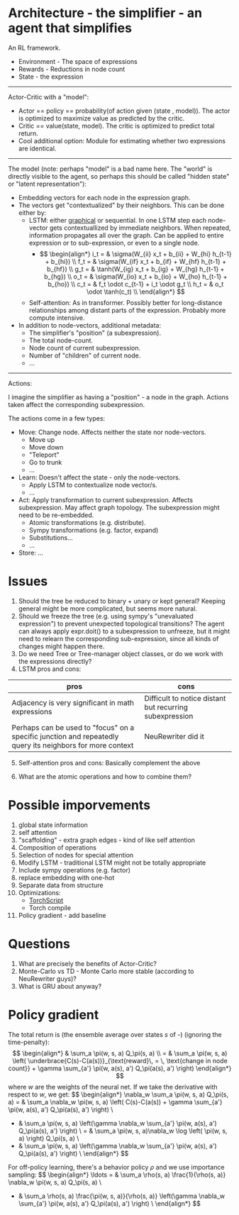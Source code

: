 # Architecture - the simplifier - an agent that simplifies

An RL framework.

*   Environment - The space of expressions
*   Rewards - Reductions in node count
*   State - the expression

--------------------------------------------

Actor-Critic with a "model":

*   Actor == policy == probability(of action given (state , model)). The actor is optimized to maximize value as predicted by the critic.
*   Critic == value(state, model). The critic is optimized to predict total return.
*   Cool additional option: Module for estimating whether two expressions are identical.

--------------------------------------------

The model (note: perhaps "model" is a bad name here. The "world" is directly visible to the agent, so perhaps this should be called "hidden state" or "latent representation"):
* Embedding vectors for each node in the expression graph.
* The vectors get "contextualized" by their neighbors. This can be done either by:
    * LSTM: either [graphical](https://aclanthology.org/P15-1150/) or sequential. In one LSTM step each node-vector gets contextuallized by immediate neighbors. When repeated, information propagates all over the graph. Can be applied to entire expression or to sub-expression, or even to a single node.
      * $$ 
        \begin{align*} 
            i_t  = & \sigma(W_{ii} x_t + b_{ii} + W_{hi} h_{t-1} + b_{hi}) \\
            f_t  = & \sigma(W_{if} x_t + b_{if} + W_{hf} h_{t-1} + b_{hf}) \\
            g_t  = & \tanh(W_{ig} x_t + b_{ig} + W_{hg} h_{t-1} + b_{hg}) \\
            o_t  = & \sigma(W_{io} x_t + b_{io} + W_{ho} h_{t-1} + b_{ho}) \\
            c_t  = & f_t \odot c_{t-1} + i_t \odot g_t \\
            h_t  = & o_t \odot \tanh(c_t) \\
        \end{align*} 
        $$
    * Self-attention: As in transformer. Possibly better for long-distance relationships among distant parts of the expression. Probably more compute intensive.
* In addition to node-vectors, additional metadata:
    * The simplifier's "position" (a subexpression).
    * The total node-count.
    * Node count of current subexpression.
    * Number of "children" of current node.
    * ...


--------------------------------------------

Actions:

I imagine the simplifier as having a "position" - a node in the graph. Actions taken affect the corresponding subexpression.

The actions come in a few types:

*   Move: Change node. Affects neither the state nor node-vectors.
    * Move up
    * Move down
    * "Teleport"
    * Go to trunk
    * ...
*   Learn: Doesn't affect the state - only the node-vectors.
    * Apply LSTM to contextualize node vector/s.
    * ...
*   Act: Apply transformation to current subexpression. Affects subexpression. May affect graph topology. The subexpression might need to be re-embedded.
    * Atomic transformations (e.g. distribute).
    * Sympy transformations (e.g. factor, expand)
    * Substitutions...
    * ...
*   Store: ...


# Issues

1. Should the tree be reduced to binary + unary or kept general? Keeping general might be more complicated, but seems more natural.
2. Should we freeze the tree (e.g. using sympy's "unevaluated expression") to prevent unexpected topological transitions? The agent can always apply expr.doit() to a subexpression to unfreeze, but it might need to relearn the corresponding sub-expression, since all kinds of changes might happen there.
3. Do we need Tree or Tree-manager object classes, or do we work with the expressions directly?
4. LSTM pros and cons:

| pros    | cons |
| -------- | ------- |
| Adjacency is very significant in math expressions | Difficult to notice distant but recurring subexpression |
| Perhaps can be used to "focus" on a specific junction and repeatedly query its neighbors for more context | NeuRewriter did it |

5. Self-attention pros and cons: Basically complement the above

<!-- | pros | cons |
| -------- | ------- |
|  |  | -->

6. What are the atomic operations and how to combine them? 

# Possible imporvements

1. global state information
2. self attention
3. "scaffolding" - extra graph edges - kind of like self attention
4. Composition of operations
5. Selection of nodes for special attention
6. Modify LSTM - traditional LSTM might not be totally appropriate
7. Include sympy operations (e.g. factor)
8. replace embedding with one-hot
9. Separate data from structure
10. Optimizations:
    * [TorchScript](https://medium.com/@hihuaweizhu/key-points-to-grasp-for-torchscript-beginners-c02cf94aaa50)
    * Torch compile
11. Policy gradient - add baseline


# Questions

1. What are precisely the benefits of Actor-Critic?
2. Monte-Carlo vs TD - Monte Carlo more stable (according to NeuRewriter guys)?
3. What is GRU about anyway?


# Policy gradient

The total return is (the ensemble average over states $s$ of -) (ignoring the time-penalty):
$$ 
\begin{align*}
& \sum_a \pi(w, s, a) Q_\pi(s, a) \\
= &  \sum_a \pi(w, s, a) \left( \underbrace{C(s)-C(a(s))}_{\text{reward}\, = \, \text{change in node count}} + 
\gamma \sum_{a'} \pi(w, a(s), a') Q_\pi(a(s), a') \right) 
\end{align*}
$$
where $w$ are the weights of the neural net. If we take the derivative with respect to $w$, we get:
$$
\begin{align*}
\nabla_w \sum_a \pi(w, s, a) Q_\pi(s, a)  = & 
 \sum_a \nabla_w \pi(w, s, a) \left( C(s)-C(a(s)) + \gamma \sum_{a'} \pi(w, a(s), a') Q_\pi(a(s), a') \right) \\
+ &  \sum_a  \pi(w, s, a) \left(\gamma \nabla_w \sum_{a'} \pi(w, a(s), a') Q_\pi(a(s), a') \right) \\
= & \sum_a \pi(w, s, a)\nabla_w \log \left( \pi(w, s, a) \right)  Q_\pi(s, a) \\
+ &  \sum_a  \pi(w, s, a) \left(\gamma \nabla_w \sum_{a'} \pi(w, a(s), a') Q_\pi(a(s), a') \right) \\
\end{align*}
$$

For off-policy learning, there's a behavior policy $\rho$  and we use importance sampling:
$$
\begin{align*}
\ldots = & \sum_a \rho(s, a) \frac{1}{\rho(s, a)} \nabla_w  \pi(w, s, a)  Q_\pi(s, a) \\
+ &  \sum_a  \rho(s, a) \frac{\pi(w, s, a)}{\rho(s, a)}  \left(\gamma \nabla_w \sum_{a'} \pi(w, a(s), a') Q_\pi(a(s), a') \right) \\
\end{align*}
$$